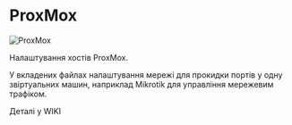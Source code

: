 # ProxMox
![ProxMox](https://www.taste-of-it.de/wp-content/uploads/2013/07/proxmox_ve_logo.jpg)

Налаштування хостів ProxMox.

У вкладених файлах налаштування мережі для прокидки портів у одну звіртуальних машин, наприклад Mikrotik для управління мережевим трафіком.

Деталі у WIKI
